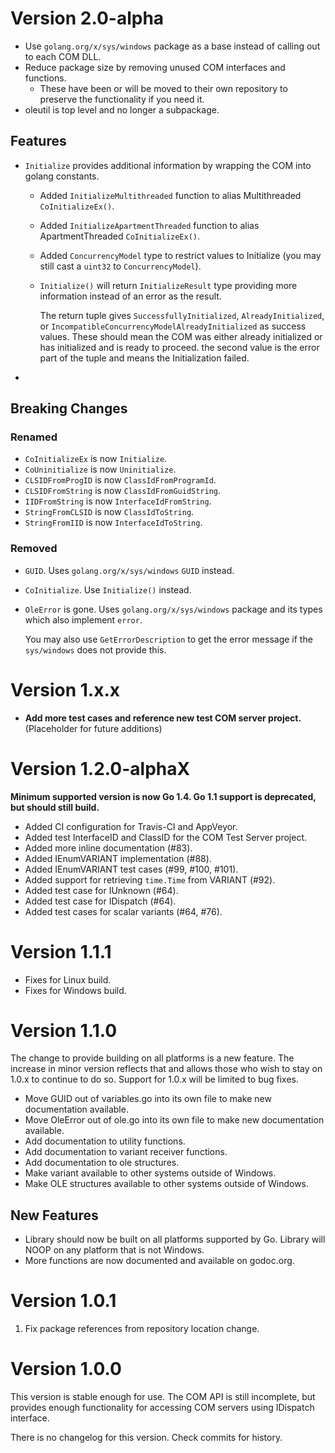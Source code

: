 # Version 2.0-alpha

* Use `golang.org/x/sys/windows` package as a base instead of calling out to each COM DLL.
* Reduce package size by removing unused COM interfaces and functions.
  * These have been or will be moved to their own repository to preserve the functionality if you need it.
* oleutil is top level and no longer a subpackage.

## Features

* `Initialize` provides additional information by wrapping the COM into golang constants.
  * Added `InitializeMultithreaded` function to alias Multithreaded `CoInitializeEx()`.
  * Added `InitializeApartmentThreaded` function to alias ApartmentThreaded `CoInitializeEx()`.
  * Added `ConcurrencyModel` type to restrict values to Initialize (you may still cast a `uint32` to `ConcurrencyModel`).
  * `Initialize()` will return `InitializeResult` type providing more information instead of an error as the result.

    The return tuple gives `SuccessfullyInitialized`, `AlreadyInitialized`, or `IncompatibleConcurrencyModelAlreadyInitialized`
    as success values. These should mean the COM was either already initialized or has initialized and is ready to proceed.
    the second value is the error part of the tuple and means the Initialization failed.
* 

## Breaking Changes

### Renamed

* `CoInitializeEx` is now `Initialize`.
* `CoUninitialize` is now `Uninitialize`.
* `CLSIDFromProgID` is now `ClassIdFromProgramId`.
* `CLSIDFromString` is now `ClassIdFromGuidString`.
* `IIDFromString` is now `InterfaceIdFromString`.
* `StringFromCLSID` is now `ClassIdToString`.
* `StringFromIID` is now `InterfaceIdToString`.

### Removed

* `GUID`. Uses `golang.org/x/sys/windows` `GUID` instead.
* `CoInitialize`. Use `Initialize()` instead.
* `OleError` is gone. Uses `golang.org/x/sys/windows` package and its types which also implement `error`.
  
  You may also use `GetErrorDescription` to get the error message if the `sys/windows` does not provide this.

# Version 1.x.x

* **Add more test cases and reference new test COM server project.** (Placeholder for future additions)

# Version 1.2.0-alphaX

**Minimum supported version is now Go 1.4. Go 1.1 support is deprecated, but should still build.**

 * Added CI configuration for Travis-CI and AppVeyor.
 * Added test InterfaceID and ClassID for the COM Test Server project.
 * Added more inline documentation (#83).
 * Added IEnumVARIANT implementation (#88).
 * Added IEnumVARIANT test cases (#99, #100, #101).
 * Added support for retrieving `time.Time` from VARIANT (#92).
 * Added test case for IUnknown (#64).
 * Added test case for IDispatch (#64).
 * Added test cases for scalar variants (#64, #76).

# Version 1.1.1

 * Fixes for Linux build.
 * Fixes for Windows build.

# Version 1.1.0

The change to provide building on all platforms is a new feature. The increase in minor version reflects that and allows those who wish to stay on 1.0.x to continue to do so. Support for 1.0.x will be limited to bug fixes.

 * Move GUID out of variables.go into its own file to make new documentation available.
 * Move OleError out of ole.go into its own file to make new documentation available.
 * Add documentation to utility functions.
 * Add documentation to variant receiver functions.
 * Add documentation to ole structures.
 * Make variant available to other systems outside of Windows.
 * Make OLE structures available to other systems outside of Windows.

## New Features

 * Library should now be built on all platforms supported by Go. Library will NOOP on any platform that is not Windows.
 * More functions are now documented and available on godoc.org.

# Version 1.0.1

 1. Fix package references from repository location change.

# Version 1.0.0

This version is stable enough for use. The COM API is still incomplete, but provides enough functionality for accessing COM servers using IDispatch interface.

There is no changelog for this version. Check commits for history.
